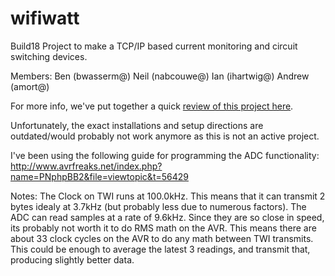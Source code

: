 wifiwatt
========

Build18 Project to make a TCP/IP based current monitoring and circuit switching devices.

Members:
Ben (bwasserm@)
Neil (nabcouwe@)
Ian (ihartwig@)
Andrew (amort@)

For more info, we've put together a quick [review of this project here](https://github.com/bwasserm/wifiwatt/blob/master/WifiWatt%20Project%20Summary.pdf).

Unfortunately, the exact installations and setup directions are outdated/would probably not work anymore as this is not an active project.

I've been using the following guide for programming the ADC functionality:
http://www.avrfreaks.net/index.php?name=PNphpBB2&file=viewtopic&t=56429

Notes:
The Clock on TWI runs at 100.0kHz. This means that it can transmit 2 bytes idealy at 3.7kHz (but probably less due to numerous factors).
The ADC can read samples at a rate of 9.6kHz. Since they are so close in speed, its probably not worth it to do RMS math on the AVR.
This means there are about 33 clock cycles on the AVR to do any math between TWI transmits. This could be enough to average the latest 3 readings, and transmit that, producing slightly better data.

